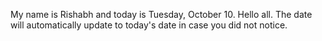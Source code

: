 My name is Rishabh and today is Tuesday, October 10. Hello all. The date will automatically update to today's date in case you did not notice.
